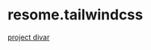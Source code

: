 # resome.tailwindcss
[project divar](https://github.com/sarchahy/resome.tailwindcss/blob/main/Untitled.jpg)
